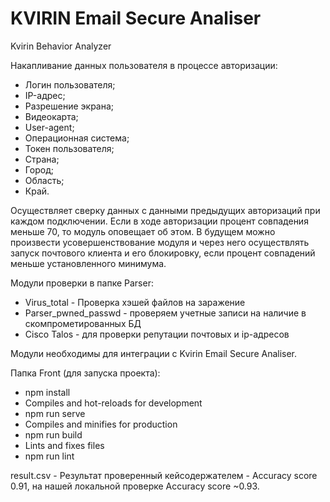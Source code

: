 # KVIRIN Email Secure Analiser

Kvirin Behavior Analyzer

Накапливание данных пользователя в процессе авторизации:
- Логин пользователя;
- IP-адрес;
- Разрешение экрана;
- Видеокарта;
- User-agent;
- Операционная система;
- Токен пользователя;
- Страна;
- Город;
- Область;
- Край.

Осуществляет сверку данных с данными предыдущих авторизаций при каждом подключении.
Если в ходе авторизации процент совпадения меньше 70, то модуль оповещает об этом. 
В будущем можно произвести усовершенствование модуля и через него осуществлять запуск почтового клиента и его блокировку, если  процент совпадений меньше установленного минимума.


Модули проверки в папке Parser:
- Virus_total - Проверка хэшей файлов на заражение
- Parser_pwned_passwd - проверяем учетные записи на наличие в скомпрометированных БД
- Cisco Talos  - для проверки репутации почтовых и ip-адресов
 
 Модули необходимы для интеграции с Kvirin Email Secure Analiser.

Папка Front (для запуска проекта):

- npm install
- Compiles and hot-reloads for development
- npm run serve
- Compiles and minifies for production
- npm run build
- Lints and fixes files
- npm run lint


result.csv  - Результат проверенный кейсодержателем - Accuracy score 0.91, на нашей локальной проверке Accuracy score ~0.93.

